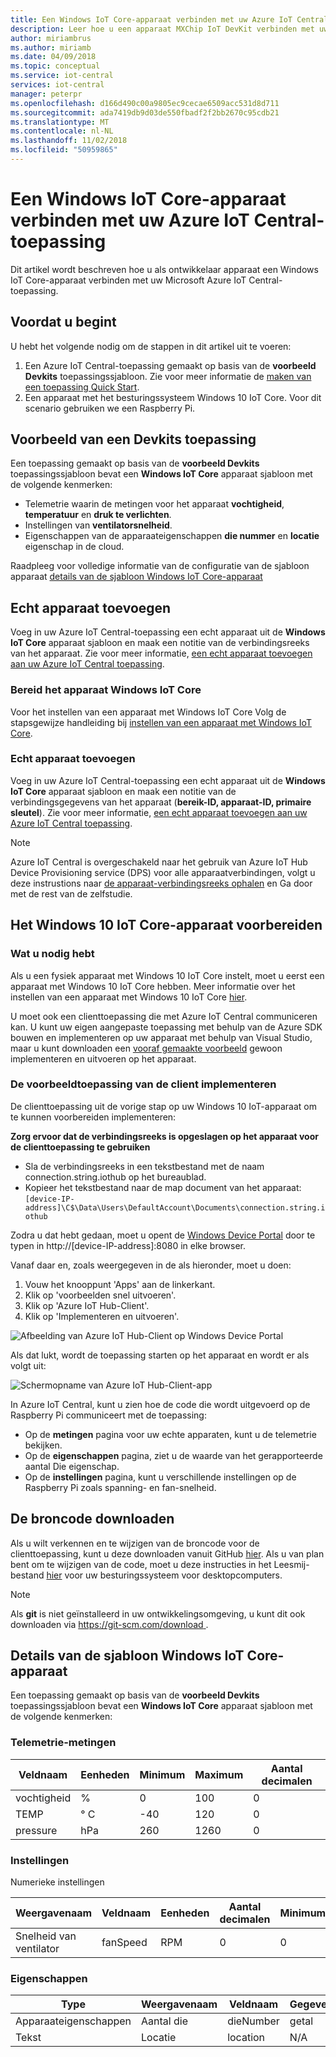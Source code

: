 ```yaml
---
title: Een Windows IoT Core-apparaat verbinden met uw Azure IoT Central-toepassing | Microsoft Docs
description: Leer hoe u een apparaat MXChip IoT DevKit verbinden met uw Azure IoT Central-toepassing als een apparaat-ontwikkelaar.
author: miriambrus
ms.author: miriamb
ms.date: 04/09/2018
ms.topic: conceptual
ms.service: iot-central
services: iot-central
manager: peterpr
ms.openlocfilehash: d166d490c00a9805ec9cecae6509acc531d8d711
ms.sourcegitcommit: ada7419db9d03de550fbadf2f2bb2670c95cdb21
ms.translationtype: MT
ms.contentlocale: nl-NL
ms.lasthandoff: 11/02/2018
ms.locfileid: "50959865"
---
```

# <a name="connect-a-windows-iot-core-device-to-your-azure-iot-central-application"></a>Een Windows IoT Core-apparaat verbinden met uw Azure IoT Central-toepassing

Dit artikel wordt beschreven hoe u als ontwikkelaar apparaat een Windows IoT Core-apparaat verbinden met uw Microsoft Azure IoT Central-toepassing.

## <a name="before-you-begin"></a>Voordat u begint

U hebt het volgende nodig om de stappen in dit artikel uit te voeren:

1. Een Azure IoT Central-toepassing gemaakt op basis van de **voorbeeld Devkits** toepassingssjabloon. Zie voor meer informatie de [maken van een toepassing Quick Start](quick-deploy-iot-central.md).
2. Een apparaat met het besturingssysteem Windows 10 IoT Core. Voor dit scenario gebruiken we een Raspberry Pi.


## <a name="sample-devkits-application"></a>**Voorbeeld van een Devkits** toepassing

Een toepassing gemaakt op basis van de **voorbeeld Devkits** toepassingssjabloon bevat een **Windows IoT Core** apparaat sjabloon met de volgende kenmerken: 

- Telemetrie waarin de metingen voor het apparaat **vochtigheid**, **temperatuur** en **druk te verlichten**. 
- Instellingen van **ventilatorsnelheid**.
- Eigenschappen van de apparaateigenschappen **die nummer** en **locatie** eigenschap in de cloud.


Raadpleeg voor volledige informatie van de configuratie van de sjabloon apparaat [details van de sjabloon Windows IoT Core-apparaat](howto-connect-windowsiotcore.md#windows-iot-core-device-template-details)

## <a name="add-a-real-device"></a>Echt apparaat toevoegen

Voeg in uw Azure IoT Central-toepassing een echt apparaat uit de **Windows IoT Core** apparaat sjabloon en maak een notitie van de verbindingsreeks van het apparaat. Zie voor meer informatie, [een echt apparaat toevoegen aan uw Azure IoT Central toepassing](tutorial-add-device.md).

### <a name="prepare-the-windows-iot-core-device"></a>Bereid het apparaat Windows IoT Core

Voor het instellen van een apparaat met Windows IoT Core Volg de stapsgewijze handleiding bij [instellen van een apparaat met Windows IoT Core](https://github.com/Azure/iot-central-firmware/tree/master/WindowsIoT#setup-a-physical-device).

### <a name="add-a-real-device"></a>Echt apparaat toevoegen

Voeg in uw Azure IoT Central-toepassing een echt apparaat uit de **Windows IoT Core** apparaat sjabloon en maak een notitie van de verbindingsgegevens van het apparaat (**bereik-ID, apparaat-ID, primaire sleutel**). Zie voor meer informatie, [een echt apparaat toevoegen aan uw Azure IoT Central toepassing](tutorial-add-device.md).

 > [!NOTE]
   > Azure IoT Central is overgeschakeld naar het gebruik van Azure IoT Hub Device Provisioning service (DPS) voor alle apparaatverbindingen, volgt u deze instrustions naar [de apparaat-verbindingsreeks ophalen](concepts-connectivity.md#getting-device-connection-string) en Ga door met de rest van de zelfstudie.

## <a name="prepare-the-windows-10-iot-core-device"></a>Het Windows 10 IoT Core-apparaat voorbereiden

### <a name="what-youll-need"></a>Wat u nodig hebt

Als u een fysiek apparaat met Windows 10 IoT Core instelt, moet u eerst een apparaat met Windows 10 IoT Core hebben. Meer informatie over het instellen van een apparaat met Windows 10 IoT Core [hier](https://developer.microsoft.com/en-us/windows/iot/getstarted/prototype/setupdevice).

U moet ook een clienttoepassing die met Azure IoT Central communiceren kan. U kunt uw eigen aangepaste toepassing met behulp van de Azure SDK bouwen en implementeren op uw apparaat met behulp van Visual Studio, maar u kunt downloaden een [vooraf gemaakte voorbeeld](https://developer.microsoft.com/en-us/windows/iot/samples) gewoon implementeren en uitvoeren op het apparaat. 

### <a name="deploying-the-sample-client-application"></a>De voorbeeldtoepassing van de client implementeren

De clienttoepassing uit de vorige stap op uw Windows 10 IoT-apparaat om te kunnen voorbereiden implementeren:

**Zorg ervoor dat de verbindingsreeks is opgeslagen op het apparaat voor de clienttoepassing te gebruiken**
* Sla de verbindingsreeks in een tekstbestand met de naam connection.string.iothub op het bureaublad.
* Kopieer het tekstbestand naar de map document van het apparaat: `[device-IP-address]\C$\Data\Users\DefaultAccount\Documents\connection.string.iothub`

Zodra u dat hebt gedaan, moet u opent de [Windows Device Portal](https://docs.microsoft.com/windows/iot-core/manage-your-device/deviceportal) door te typen in http://[device-IP-address]:8080 in elke browser.

Vanaf daar en, zoals weergegeven in de als hieronder, moet u doen:
1. Vouw het knooppunt 'Apps' aan de linkerkant.
2. Klik op 'voorbeelden snel uitvoeren'.
3. Klik op 'Azure IoT Hub-Client'.
4. Klik op 'Implementeren en uitvoeren'.

![Afbeelding van Azure IoT Hub-Client op Windows Device Portal](./media/howto-connect-windowsiotcore/iothubapp.gif)

Als dat lukt, wordt de toepassing starten op het apparaat en wordt er als volgt uit:

![Schermopname van Azure IoT Hub-Client-app](./media/howto-connect-windowsiotcore/IoTHubForegroundClientScreenshot.png)

In Azure IoT Central, kunt u zien hoe de code die wordt uitgevoerd op de Raspberry Pi communiceert met de toepassing:

* Op de **metingen** pagina voor uw echte apparaten, kunt u de telemetrie bekijken.
* Op de **eigenschappen** pagina, ziet u de waarde van het gerapporteerde aantal Die eigenschap.
* Op de **instellingen** pagina, kunt u verschillende instellingen op de Raspberry Pi zoals spanning- en fan-snelheid.

## <a name="download-the-source-code"></a>De broncode downloaden

Als u wilt verkennen en te wijzigen van de broncode voor de clienttoepassing, kunt u deze downloaden vanuit GitHub [hier](https://github.com/Microsoft/Windows-iotcore-samples/tree/develop/Samples/Azure/IoTHubClients). Als u van plan bent om te wijzigen van de code, moet u deze instructies in het Leesmij-bestand [hier](https://github.com/Microsoft/Windows-iotcore-samples) voor uw besturingssysteem voor desktopcomputers.

> [!NOTE]
> Als **git** is niet geïnstalleerd in uw ontwikkelingsomgeving, u kunt dit ook downloaden via [ https://git-scm.com/download ](https://git-scm.com/download).

## <a name="windows-iot-core-device-template-details"></a>Details van de sjabloon Windows IoT Core-apparaat

Een toepassing gemaakt op basis van de **voorbeeld Devkits** toepassingssjabloon bevat een **Windows IoT Core** apparaat sjabloon met de volgende kenmerken:

### <a name="telemetry-measurements"></a>Telemetrie-metingen

| Veldnaam     | Eenheden  | Minimum | Maximum | Aantal decimalen |
| -------------- | ------ | ------- | ------- | -------------- |
| vochtigheid       | %      | 0       | 100     | 0              |
| TEMP           | ° C     | -40     | 120     | 0              |
| pressure       | hPa    | 260     | 1260    | 0              |

### <a name="settings"></a>Instellingen

Numerieke instellingen

| Weergavenaam | Veldnaam | Eenheden | Aantal decimalen | Minimum | Maximum | Oorspronkelijk |
| ------------ | ---------- | ----- | -------------- | ------- | ------- | ------- |
| Snelheid van ventilator    | fanSpeed   | RPM   | 0              | 0       | 1000    | 0       |


### <a name="properties"></a>Eigenschappen

| Type            | Weergavenaam | Veldnaam | Gegevenstype |
| --------------- | ------------ | ---------- | --------- |
| Apparaateigenschappen | Aantal die   | dieNumber  | getal    |
| Tekst            | Locatie     | location   | N/A       |
